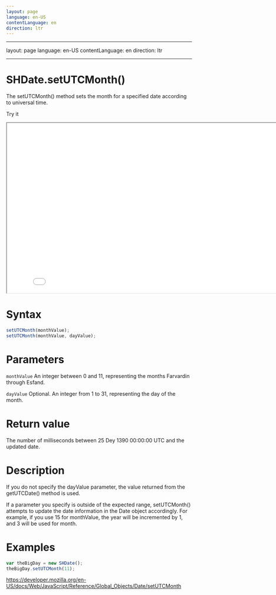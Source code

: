 ```yaml
---
layout: page
language: en-US
contentLanguage: en
direction: ltr
---
```


---

layout: page
language: en-US
contentLanguage: en
direction: ltr

---

# SHDate.setUTCMonth()

The setUTCMonth() method sets the month for a specified date according to universal time.

Try it

<iframe style="width: 830px; height: 460px;" src="/SHDateTime-js/examples/live.html?function=setUTCMonth" title="MDN Web Docs Interactive Example" loading="lazy"></iframe>
<br/>

# Syntax

```js
setUTCMonth(monthValue);
setUTCMonth(monthValue, dayValue);
```

# Parameters

<code>monthValue</code>
An integer between 0 and 11, representing the months Farvardin through Esfand.

<code>dayValue</code>
Optional. An integer from 1 to 31, representing the day of the month.

# Return value

The number of milliseconds between 25 Dey 1390 00:00:00 UTC and the updated date.

# Description

If you do not specify the dayValue parameter, the value returned from the getUTCDate() method is used.

If a parameter you specify is outside of the expected range, setUTCMonth() attempts to update the date information in the Date object accordingly. For example, if you use 15 for monthValue, the year will be incremented by 1, and 3 will be used for month.

# Examples

```js
var theBigDay = new SHDate();
theBigDay.setUTCMonth(11);
```

https://developer.mozilla.org/en-US/docs/Web/JavaScript/Reference/Global_Objects/Date/setUTCMonth
